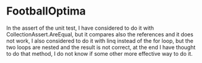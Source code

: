 # FootballOptima
In the assert of the unit test, I have considered to do it with CollectionAssert.AreEqual, but it compares also the references and it does not work, 
I also considered to do it with linq instead of the for loop, but the two loops are nested and the result is not correct, 
at the end I have thought to do that method, I do not know if some other more effective way to do it.
